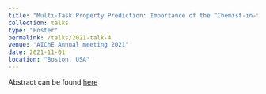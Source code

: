 ```yaml
---
title: "Multi-Task Property Prediction: Importance of the “Chemist-in-the-Loop” in Model"
collection: talks
type: "Poster"
permalink: /talks/2021-talk-4
venue: "AIChE Annual meeting 2021"
date: 2021-11-01
location: "Boston, USA"
---
```


Abstract can be found [here](https://aiche.confex.com/aiche/2021/meetingapp.cgi/Paper/629340)

